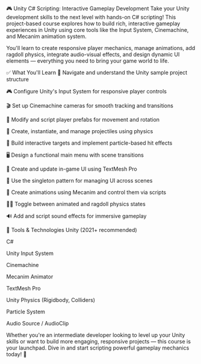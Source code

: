 🎮 Unity C# Scripting: Interactive Gameplay Development
Take your Unity development skills to the next level with hands-on C# scripting!
This project-based course explores how to build rich, interactive gameplay experiences in Unity using core tools like the Input System, Cinemachine, and Mecanim animation system.

You'll learn to create responsive player mechanics, manage animations, add ragdoll physics, integrate audio-visual effects, and design dynamic UI elements — everything you need to bring your game world to life.

✅ What You'll Learn
📁 Navigate and understand the Unity sample project structure

🎮 Configure Unity's Input System for responsive player controls

🎬 Set up Cinemachine cameras for smooth tracking and transitions

🧍 Modify and script player prefabs for movement and rotation

🚀 Create, instantiate, and manage projectiles using physics

🎯 Build interactive targets and implement particle-based hit effects

🖥️ Design a functional main menu with scene transitions

📝 Create and update in-game UI using TextMesh Pro

🧠 Use the singleton pattern for managing UI across scenes

🕺 Create animations using Mecanim and control them via scripts

🧍‍♂️ Toggle between animated and ragdoll physics states

🔊 Add and script sound effects for immersive gameplay

🔧 Tools & Technologies
Unity (2021+ recommended)

C#

Unity Input System

Cinemachine

Mecanim Animator

TextMesh Pro

Unity Physics (Rigidbody, Colliders)

Particle System

Audio Source / AudioClip

Whether you're an intermediate developer looking to level up your Unity skills or want to build more engaging, responsive projects — this course is your launchpad. Dive in and start scripting powerful gameplay mechanics today! 🚀
